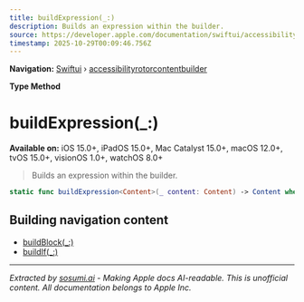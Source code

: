 ```yaml
---
title: buildExpression(_:)
description: Builds an expression within the builder.
source: https://developer.apple.com/documentation/swiftui/accessibilityrotorcontentbuilder/buildexpression(_:)
timestamp: 2025-10-29T00:09:46.756Z
---
```


**Navigation:** [Swiftui](/documentation/swiftui) › [accessibilityrotorcontentbuilder](/documentation/swiftui/accessibilityrotorcontentbuilder)

**Type Method**

# buildExpression(_:)

**Available on:** iOS 15.0+, iPadOS 15.0+, Mac Catalyst 15.0+, macOS 12.0+, tvOS 15.0+, visionOS 1.0+, watchOS 8.0+

> Builds an expression within the builder.

```swift
static func buildExpression<Content>(_ content: Content) -> Content where Content : AccessibilityRotorContent
```

## Building navigation content

- [buildBlock(_:)](/documentation/swiftui/accessibilityrotorcontentbuilder/buildblock(_:))
- [buildIf(_:)](/documentation/swiftui/accessibilityrotorcontentbuilder/buildif(_:))

---

*Extracted by [sosumi.ai](https://sosumi.ai) - Making Apple docs AI-readable.*
*This is unofficial content. All documentation belongs to Apple Inc.*
